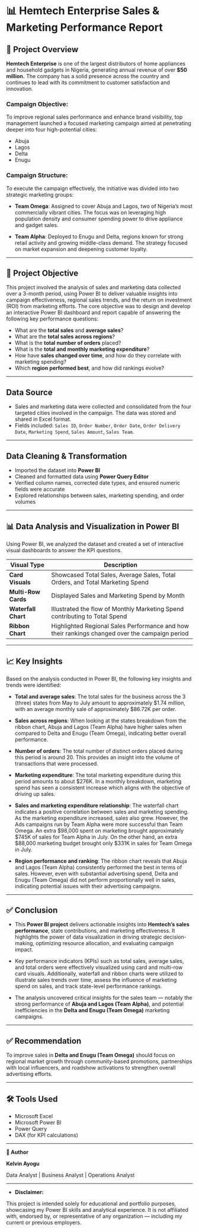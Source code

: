 # 📊 Hemtech Enterprise Sales & Marketing Performance Report

## 🏢 Project Overview

**Hemtech Enterprise** is one of the largest distributors of home appliances and household gadgets in Nigeria, generating annual revenue of over **$50 million.** The company has a solid presence across the country and continues to lead with its commitment to customer satisfaction and innovation.

### Campaign Objective:
To improve regional sales performance and enhance brand visibility, top management launched a focused marketing campaign aimed at penetrating deeper into four high-potential cities:
- Abuja
- Lagos
- Delta
- Enugu

### Campaign Structure:
To execute the campaign effectively, the initiative was divided into two strategic marketing groups:

- **Team Omega**:
Assigned to cover Abuja and Lagos, two of Nigeria’s most commercially vibrant cities. The focus was on leveraging high population density and consumer spending power to drive appliance and gadget sales.

- **Team Alpha**:
Deployed to Enugu and Delta, regions known for strong retail activity and growing middle-class demand. The strategy focused on market expansion and deepening customer loyalty.

---

## 🎯 Project Objective

This project involved the analysis of sales and marketing data collected over a 3-month period, using Power BI to deliver valuable insights into campaign effectiveness, regional sales trends, and the return on investment (ROI) from marketing efforts.
The core objective was to design and develop an interactive Power BI dashboard and report capable of answering the following key performance questions:

- What are the **total sales** and **average sales**?
- What are the **total sales across regions**?
- What is the **total number of orders** placed?
- What is the **total and monthly marketing expenditure**?
- How have **sales changed over time**, and how do they correlate with marketing spending?
- Which **region performed best**, and how did rankings evolve?

---

## Data Source

- Sales and marketing data were collected and consolidated from the four targeted cities involved in the campaign. The data was stored and shared in Excel format.
- Fields included: `Sales ID`, `Order Number`, `Order Date`, `Order Delivery Date`, `Marketing Spend`, `Sales Amount`, `Sales Team`.

---

## Data Cleaning & Transformation

- Imported the dataset into **Power BI**
- Cleaned and formatted data using **Power Query Editor**
- Verified column names, corrected date types, and ensured numeric fields were accurate
- Explored relationships between sales, marketing spending, and order volumes

---

## 📊 Data Analysis and Visualization in Power BI

Using Power BI, we analyzed the dataset and created a set of interactive visual dashboards to answer the KPI questions.

| Visual Type        | Description |
|--------------------|-------------|
| **Card Visuals**   | Showcased Total Sales, Average Sales, Total Orders, and Total Marketing Spend |
| **Multi-Row Cards**| Displayed Sales and Marketing Spend by Month|
| **Waterfall Chart**| Illustrated the flow of Monthly Marketing Spend contributing to Total Spend |
| **Ribbon Chart**   | Highlighted Regional Sales Performance and how their rankings changed over the campaign period |

---

## 📈 Key Insights
Based on the analysis conducted in Power BI, the following key insights and trends were identified:
  
- **Total and average sales**: The total sales for the business across the 3 (three) states from May to July amount to approximately $1.74 million, with an average monthly sale of approximately $86.72K per order.

- **Sales across regions**: When looking at the states breakdown from the ribbon chart, Abuja and Lagos (Team Alpha) have higher sales when compared to Delta and Enugu (Team Omega), indicating better overall performance.

- **Number of orders**: The total number of distinct orders placed during this period is around 20. This provides an insight into the volume of transactions that were processed.

- **Marketing expenditure**: The total marketing expenditure during this period amounts to about $276K. In a monthly breakdown, marketing spend has seen a consistent increase which aligns with the objective of driving up sales.

- **Sales and marketing expenditure relationship**: The waterfall chart indicates a positive correlation between sales and marketing spending. As the marketing expenditure increased, sales also grew. However, the Ads campaigns run by Team Alpha were more successful than Team Omega. An extra $98,000 spent on marketing brought approximately $745K of sales for Team Alpha in July. On the other hand, an extra $88,000 marketing budget brought only $331K in sales for Team Omega in July.

- **Region performance and ranking**: The ribbon chart reveals that Abuja and Lagos (Team Alpha) consistently performed the best in terms of sales. However, even with substantial advertising spend, Delta and Enugu (Team Omega) did not perform proportionally well in sales, indicating potential issues with their advertising campaigns.

---

## ✅ Conclusion

- This **Power BI project** delivers actionable insights into **Hemtech’s sales performance**, state contributions, and marketing effectiveness. It highlights the power of data visualization in driving strategic decision-making, optimizing resource allocation, and evaluating campaign impact.

- Key performance indicators (KPIs) such as total sales, average sales, and total orders were effectively visualized using card and multi-row card visuals. Additionally, waterfall and ribbon charts were utilized to illustrate sales trends over time, assess the influence of marketing spend on sales, and track state-level performance rankings.

- The analysis uncovered critical insights for the sales team — notably the strong performance of **Abuja and Lagos (Team Alpha)**, and potential inefficiencies in the **Delta and Enugu (Team Omega)** marketing campaigns.

---

## ✅ Recommendation
To improve sales in **Delta and Enugu (Team Omega)** should focus on regional market growth through community-based promotions, partnerships with local influencers, and roadshow activations to strengthen overall advertising efforts.

---

## 🛠 Tools Used

- Microsoft Excel  
- Microsoft Power BI  
- Power Query  
- DAX (for KPI calculations)

---

**📌 Author**

**Kelvin Ayogu**

Data Analyst | Business Analyst | Operations Analyst

---
- **Disclaimer:**
  
This project is intended solely for educational and portfolio purposes, showcasing my Power BI skills and analytical experience. It is not affiliated with, endorsed by, or representative of any organization — including my current or previous employers.



